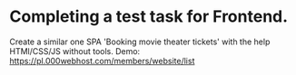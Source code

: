 # Completing a test task for Frontend.
Create a similar one SPA 'Booking movie theater tickets' with the help HTMl/CSS/JS without tools.
Demo: https://pl.000webhost.com/members/website/list 
